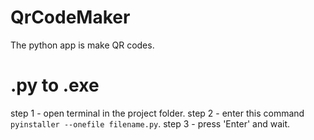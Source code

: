 # QrCodeMaker
The python app is make QR codes.
# .py to .exe
step 1 - open terminal in the project folder.
step 2 - enter this command ``` pyinstaller --onefile filename.py ```.
step 3 - press 'Enter' and wait.
